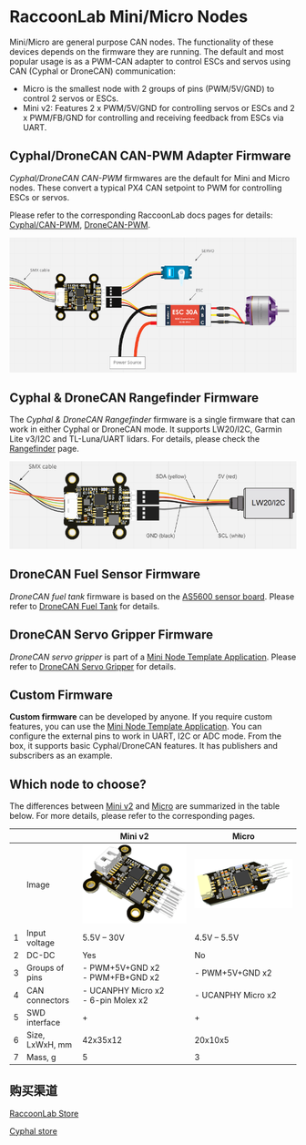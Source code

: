 # RaccoonLab Mini/Micro Nodes

Mini/Micro are general purpose CAN nodes. The functionality of these devices depends on the firmware they are running.
The default and most popular usage is as a PWM-CAN adapter to control ESCs and servos using CAN (Cyphal or DroneCAN) communication:

- Micro is the smallest node with 2 groups of pins (PWM/5V/GND) to control 2 servos or ESCs.
- Mini v2: Features 2 x PWM/5V/GND for controlling servos or ESCs and 2 x PWM/FB/GND for controlling and receiving feedback from ESCs via UART.

## Cyphal/DroneCAN CAN-PWM Adapter Firmware

_Cyphal/DroneCAN CAN-PWM_ firmwares are the default for Mini and Micro nodes.
These convert a typical PX4 CAN setpoint to PWM for controlling ESCs or servos.

Please refer to the corresponding RaccoonLab docs pages for details: [Cyphal/CAN-PWM](https://docs.raccoonlab.co/guide/can_pwm/cyphal.html), [DroneCAN-PWM](https://docs.raccoonlab.co/guide/can_pwm/dronecan.html).

![Mini v2 Node with Servo and ESC](../../assets/hardware/can_nodes/raccoonlab_mini_v2_with_servo.png)

## Cyphal & DroneCAN Rangefinder Firmware

The _Cyphal & DroneCAN Rangefinder_ firmware is a single firmware that can work in either Cyphal or DroneCAN mode.
It supports LW20/I2C, Garmin Lite v3/I2C and TL-Luna/UART lidars.
For details, please check the [Rangefinder](https://docs.raccoonlab.co/guide/can_pwm/rangefinder.html) page.

![Mini v2 Node with servo and ESC](../../assets/hardware/can_nodes/raccoonlab_mini_v2_lw20_i2c.png)

## DroneCAN Fuel Sensor Firmware

_DroneCAN fuel tank_ firmware is based on the [AS5600 sensor board](https://docs.raccoonlab.co/guide/as5600/).
Please refer to [DroneCAN Fuel Tank](https://docs.raccoonlab.co/guide/can_pwm/fuel_tank.html) for details.

## DroneCAN Servo Gripper Firmware

_DroneCAN servo gripper_ is part of a [Mini Node Template Application](https://github.com/RaccoonlabDev/mini_v2_node).
Please refer to [DroneCAN Servo Gripper](https://docs.raccoonlab.co/guide/can_pwm/servo_gripper.html) for details.

## Custom Firmware

**Custom firmware** can be developed by anyone.
If you require custom features, you can use the [Mini Node Template Application](https://github.com/RaccoonlabDev/mini_v2_node).
You can configure the external pins to work in UART, I2C or ADC mode.
From the box, it supports basic Cyphal/DroneCAN features.
It has publishers and subscribers as an example.

## Which node to choose?

The differences between [Mini v2](https://docs.raccoonlab.co/guide/can_pwm/can_pwm_mini_v2.html) and [Micro](https://docs.raccoonlab.co/guide/can_pwm/can_pwm_micro.html) are summarized in the table below.
For more details, please refer to the corresponding pages.

|   |                 | Mini v2                                   | Micro                                       |
| - | --------------- | ----------------------------------------- | ------------------------------------------- |
|   | Image           | ![RaccoonLab Mini v2 Node][Mini v2 Node]  | ![RaccoonLab Micro Node][Micro Node]        |
| 1 | Input voltage   | 5.5V – 30V                | 4.5V – 5.5V |
| 2 | DC-DC           | Yes                                       | No                                          |
| 3 | Groups of pins  | - PWM+5V+GND x2 </br> - PWM+FB+GND x2     | - PWM+5V+GND x2                             |
| 4 | CAN connectors  | - UCANPHY Micro x2 </br> - 6-pin Molex x2 | - UCANPHY Micro x2                          |
| 5 | SWD interface   | +                                         | +                                           |
| 6 | Size, LxWxH, mm | 42x35x12                                  | 20x10x5                                     |
| 7 | Mass, g         | 5                                         | 3                                           |

[Mini v2 Node]: ../../assets/hardware/can_nodes/raccoonlab_mini_node.png
[Micro Node]: ../../assets/hardware/can_nodes/raccoonlab_micro_node.png

## 购买渠道

[RaccoonLab Store](https://raccoonlab.co/store)

[Cyphal store](https://cyphal.store/search?q=raccoonlab)
